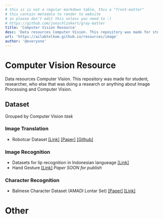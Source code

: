 ```yaml
---
# this is is not a regular markdown table, this a "front-matter"
# this contain metadata to render to website
# so please don't edit this unless you need to :)
# https://github.com/jonschlinkert/gray-matter
title: 'Computer Vision Resource'
desc: 'Data resources Computer Vision. This repository was made for student, researcher, who else that was doing a research or anything about Image Processing and Computer Vision'
url: 'https://ailabtelkom.github.io/resources/image'
author: '@everyone'
---
```


# Computer Vision Resource
Data resources Computer Vision. This repository was made for student, researcher, who else that was doing a research or anything about Image Processing and Computer Vision.

## Dataset
Grouped by Computer Vision _task_

### Image Translation
- Robotcar Dataset [[Link]](https://robotcar-dataset.robots.ox.ac.uk/datasets/) [[Paper]](https://arxiv.org/pdf/1809.09767.pdf) [[Github]](https://github.com/AAnoosheh/ToDayGAN)

### Image Recognition
- Datasets for lip recognition in Indonesian langueage [[Link]](https://drive.google.com/drive/folders/1OQQ9UKMzuy56kJ7-A8j9-77gKUhY0shZ)
- Hand Gesture [[Link]](https://20bn.com/datasets/jester) _Paper SOON for publish_

### Character Recognition
- Balinese Character Dataset (AMADI Lontar Set) [[Paper]](https://ieeexplore.ieee.org/document/7814058) [[Link]](http://amadi.univ-lr.fr/ICFHR2016_Contest/index.php/download-123)

# Other
